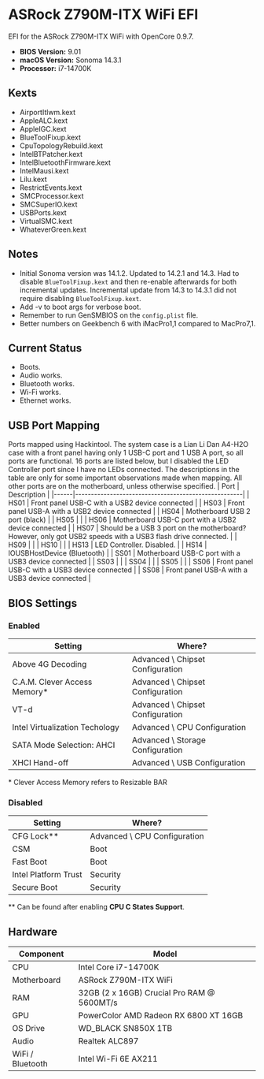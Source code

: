 # ASRock Z790M-ITX WiFi EFI
EFI for the ASRock Z790M-ITX WiFi with OpenCore 0.9.7.

* **BIOS Version:** 9.01
* **macOS Version:** Sonoma 14.3.1
* **Processor:** i7-14700K

## Kexts
* AirportItlwm.kext
* AppleALC.kext
* AppleIGC.kext
* BlueToolFixup.kext
* CpuTopologyRebuild.kext
* IntelBTPatcher.kext
* IntelBluetoothFirmware.kext
* IntelMausi.kext
* Lilu.kext
* RestrictEvents.kext
* SMCProcessor.kext
* SMCSuperIO.kext
* USBPorts.kext
* VirtualSMC.kext
* WhateverGreen.kext

## Notes
* Initial Sonoma version was 14.1.2. Updated to 14.2.1 and 14.3. Had to disable `BlueToolFixup.kext` and then re-enable afterwards for both incremental updates. Incremental update from 14.3 to 14.3.1 did not require disabling `BlueToolFixup.kext`.
* Add -v to boot args for verbose boot.
* Remember to run GenSMBIOS on the `config.plist` file.
* Better numbers on Geekbench 6 with iMacPro1,1 compared to MacPro7,1.

## Current Status
* Boots.
* Audio works.
* Bluetooth works.
* Wi-Fi works.
* Ethernet works.

## USB Port Mapping
Ports mapped using Hackintool. The system case is a Lian Li Dan A4-H2O case with a front panel having only 1 USB-C port and 1 USB A port, so all ports are functional. 16 ports are listed below, but I disabled the LED Controller port since I have no LEDs connected. The descriptions in the table are only for some important observations made when mapping. All other ports are on the motherboard, unless otherwise specified.
| Port | Description                                         |
|------|-----------------------------------------------------|
| HS01 | Front panel USB-C with a USB2 device connected      |
| HS03 | Front panel USB-A with a USB2 device connected      |
| HS04 | Motherboard USB 2 port (black)                      |
| HS05 |                                                     |
| HS06 | Motherboard USB-C port with a USB2 device connected |
| HS07 | Should be a USB 3 port on the motherboard? However, only got USB2 speeds with a USB3 flash drive connected.                                       |
| HS09 |                                                     |
| HS10 |                                                     |
| HS13 | LED Controller. Disabled.                           |
| HS14 | IOUSBHostDevice (Bluetooth)                         |
| SS01 | Motherboard USB-C port with a USB3 device connected |
| SS03 |                                                     |
| SS04 |                                                     |
| SS05 |                                                     |
| SS06 | Front panel USB-C with a USB3 device connected      |
| SS08 | Front panel USB-A with a USB3 device connected      |

## BIOS Settings

### Enabled
| Setting                        | Where?                           |
| ------------------------------ | -------------------------------- |
| Above 4G Decoding              | Advanced \ Chipset Configuration |
| C.A.M. Clever Access Memory*   | Advanced \ Chipset Configuration |
| VT-d                           | Advanced \ Chipset Configuration |
| Intel Virtualization Techology | Advanced \ CPU Configuration     |
| SATA Mode Selection: AHCI      | Advanced \ Storage Configuration | 
| XHCI Hand-off                  | Advanced \ USB Configuration     |

\* Clever Access Memory refers to Resizable BAR

### Disabled
| Setting              | Where?                       |
| -------------------- | ---------------------------- |
| CFG Lock**           | Advanced \ CPU Configuration |
| CSM                  | Boot                         |
| Fast Boot            | Boot                         |
| Intel Platform Trust | Security                     |
| Secure Boot          | Security                     |

\** Can be found after enabling **CPU C States Support**.

## Hardware
| Component        | Model                                      |
| ---------------- | ------------------------------------------ |
| CPU              | Intel Core i7-14700K                       |
| Motherboard      | ASRock Z790M-ITX WiFi                      |
| RAM              | 32GB (2 x 16GB) Crucial Pro RAM @ 5600MT/s |
| GPU              | PowerColor AMD Radeon RX 6800 XT 16GB      |
| OS Drive         | WD_BLACK SN850X 1TB                        |
| Audio            | Realtek ALC897                             |
| WiFi / Bluetooth | Intel Wi-Fi 6E AX211                       |
